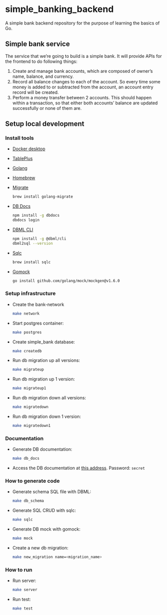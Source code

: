 # simple_banking_backend
A simple bank backend repository for the purpose of learning the basics of Go.

## Simple bank service

The service that we’re going to build is a simple bank. It will provide APIs for the frontend to do following things:

1. Create and manage bank accounts, which are composed of owner’s name, balance, and currency.
2. Record all balance changes to each of the account. So every time some money is added to or subtracted from the account, an account entry record will be created.
3. Perform a money transfer between 2 accounts. This should happen within a transaction, so that either both accounts’ balance are updated successfully or none of them are.

## Setup local development

### Install tools

- [Docker desktop](https://www.docker.com/products/docker-desktop)
- [TablePlus](https://tableplus.com/)
- [Golang](https://golang.org/)
- [Homebrew](https://brew.sh/)
- [Migrate](https://github.com/golang-migrate/migrate/tree/master/cmd/migrate)

    ```bash
    brew install golang-migrate
    ```

- [DB Docs](https://dbdocs.io/docs)

    ```bash
    npm install -g dbdocs
    dbdocs login
    ```

- [DBML CLI](https://www.dbml.org/cli/#installation)

    ```bash
    npm install -g @dbml/cli
    dbml2sql --version
    ```

- [Sqlc](https://github.com/kyleconroy/sqlc#installation)

    ```bash
    brew install sqlc
    ```

- [Gomock](https://github.com/golang/mock)

    ``` bash
    go install github.com/golang/mock/mockgen@v1.6.0
    ```

### Setup infrastructure

- Create the bank-network

    ``` bash
    make network
    ```

- Start postgres container:

    ```bash
    make postgres
    ```

- Create simple_bank database:

    ```bash
    make createdb
    ```

- Run db migration up all versions:

    ```bash
    make migrateup
    ```

- Run db migration up 1 version:

    ```bash
    make migrateup1
    ```

- Run db migration down all versions:

    ```bash
    make migratedown
    ```

- Run db migration down 1 version:

    ```bash
    make migratedown1
    ```

### Documentation

- Generate DB documentation:

    ```bash
    make db_docs
    ```

- Access the DB documentation at [this address](https://dbdocs.io/techschool.guru/simple_bank). Password: `secret`

### How to generate code

- Generate schema SQL file with DBML:

    ```bash
    make db_schema
    ```

- Generate SQL CRUD with sqlc:

    ```bash
    make sqlc
    ```

- Generate DB mock with gomock:

    ```bash
    make mock
    ```

- Create a new db migration:

    ```bash
    make new_migration name=<migration_name>
    ```

### How to run

- Run server:

    ```bash
    make server
    ```

- Run test:

    ```bash
    make test
    ```